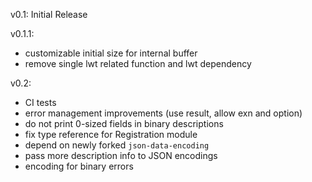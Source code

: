 v0.1: Initial Release

v0.1.1:  
- customizable initial size for internal buffer
- remove single lwt related function and lwt dependency

v0.2:  
- CI tests
- error management improvements (use result, allow exn and option)
- do not print 0-sized fields in binary descriptions
- fix type reference for Registration module
- depend on newly forked `json-data-encoding`
- pass more description info to JSON encodings
- encoding for binary errors
